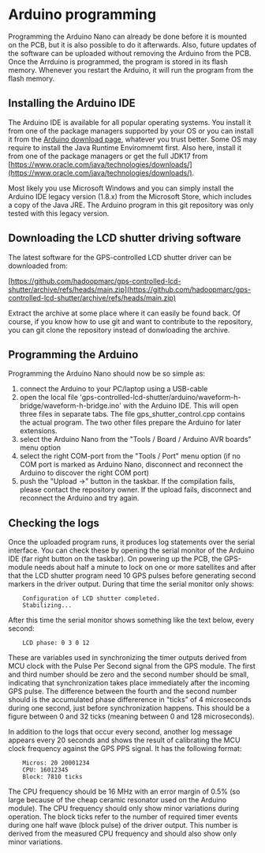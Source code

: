 # Arduino programming

Programming the Arduino Nano can already be done before it is mounted on the PCB, but it is also possible to do it afterwards. Also, future updates of the software can be uploaded without removing the Arduino from the PCB. Once the Arrduino is programmed, the program is stored in its flash memory. Whenever you restart the Arduino, it will run the program from the flash memory.

## Installing the Arduino IDE

The Arduino IDE is available for all popular operating systems. You install it from one of the package managers supported by your OS or you can install it from the [Arduino download page](https://www.arduino.cc/en/software), whatever you trust better. Some OS may require to install the Java Runtime Enviromnemt first. Also here, install it from one of the package managers or get the full JDK17 from [https://www.oracle.com/java/technologies/downloads/](https://www.oracle.com/java/technologies/downloads/).

Most likely you use Microsoft Windows and you can simply install the Arduino IDE legacy version (1.8.x) from the Microsoft Store, which includes a copy of the Java JRE. The Arduino program in this git repository was only tested with this legacy version.

## Downloading the LCD shutter driving software

The latest software for the GPS-controlled LCD shutter driver can be downloaded from:

[https://github.com/hadoopmarc/gps-controlled-lcd-shutter/archive/refs/heads/main.zip](https://github.com/hadoopmarc/gps-controlled-lcd-shutter/archive/refs/heads/main.zip)

Extract the archive at some place where it can easily be found back. Of course, if you know how to use git and want to contribute to the repository, you can git clone the repository instead of donwloading the archive.

## Programming the Arduino

Programming the Arduino Nano should now be so simple as:

1. connect the Arduino to your PC/laptop using a USB-cable
2. open the local file 'gps-controlled-lcd-shutter/arduino/waveform-h-bridge/waveform-h-bridge.ino' with the Arduino IDE. This will open three files in separate tabs. The file gps_shutter_control.cpp contains the actual program. The two other files prepare the Arduino for later extensions.
3. select the Arduino Nano from the "Tools / Board / Arduino AVR boards" menu option
4. select the right COM-port from the "Tools / Port" menu option (if no COM port is marked as Arduino Nano, disconnect and reconnect the Arduino to discover the right COM port)
5. push the "Upload ->" button in the taskbar. If the compilation fails, please contact the repository owner. If the upload fails, disconnect and reconnect the Arduino and try again.

## Checking the logs

Once the uploaded program runs, it produces log statements over the serial interface. You can check these by opening the serial monitor of the Arduino IDE (far right button on the taskbar). On powering up the PCB, the GPS-module needs about half a minute to lock on one or more satellites and after that the LCD shutter program need 10 GPS pulses before generating second markers in the driver output. During that time the serial monitor only shows:

```log
    Configuration of LCD shutter completed.
    Stabilizing...
```

After this time the serial monitor shows something like the text below, every second:

```log
    LCD phase: 0 3 0 12
```

These are variables used in synchronizing the timer outputs derived from MCU clock with the Pulse Per Second signal from the GPS module. The first and third number should be zero and the second number should be small, indicating that synchronization takes place immediately after the incoming GPS pulse. The difference between the fourth and the second number should is the accumulated phase differerence in "ticks" of 4 microseconds during one second, just before synchronization happens. This should be a figure between 0 and 32 ticks (meaning between 0 and 128 microseconds).

In addition to the logs that occur every second, another log message appears every 20 seconds and shows the result of calibrating the MCU clock frequency against the GPS PPS signal. It has the following format:

```log
    Micros: 20 20001234
    CPU: 16012345
    Block: 7810 ticks
```
The CPU frequency should be 16 MHz with an error margin of 0.5% (so large because of the cheap ceramic resonator used on the Arduino module). The CPU frequency should only show minor variations during operation. The block ticks refer to the number of required timer events during one half wave (block pulse) of the driver output. This number is derived from the measured CPU frequency and should also show only minor variations.

